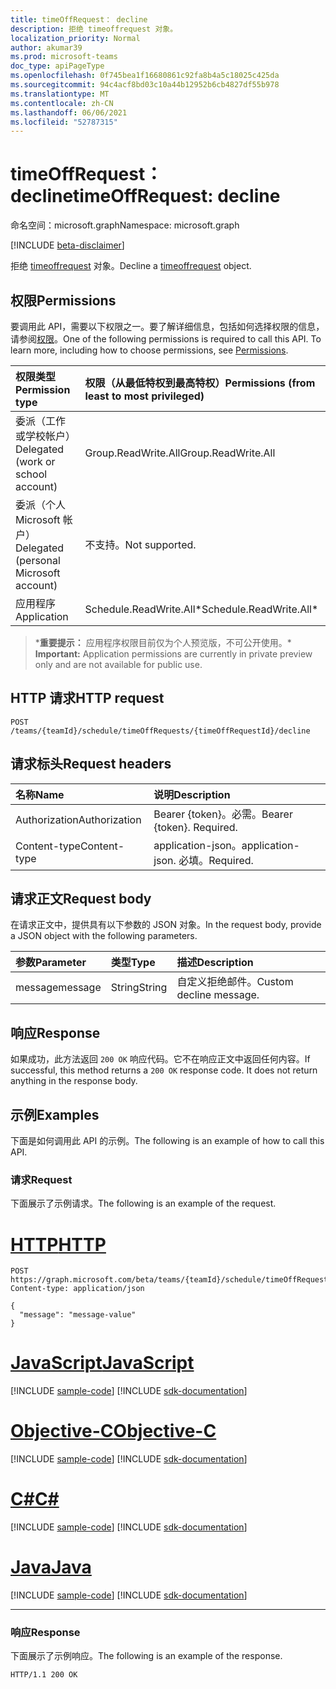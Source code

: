 ```yaml
---
title: timeOffRequest： decline
description: 拒绝 timeoffrequest 对象。
localization_priority: Normal
author: akumar39
ms.prod: microsoft-teams
doc_type: apiPageType
ms.openlocfilehash: 0f745bea1f16680861c92fa8b4a5c18025c425da
ms.sourcegitcommit: 94c4acf8bd03c10a44b12952b6cb4827df55b978
ms.translationtype: MT
ms.contentlocale: zh-CN
ms.lasthandoff: 06/06/2021
ms.locfileid: "52787315"
---
```

# <a name="timeoffrequest-decline"></a><span data-ttu-id="73d40-103">timeOffRequest： decline</span><span class="sxs-lookup"><span data-stu-id="73d40-103">timeOffRequest: decline</span></span>

<span data-ttu-id="73d40-104">命名空间：microsoft.graph</span><span class="sxs-lookup"><span data-stu-id="73d40-104">Namespace: microsoft.graph</span></span>

[!INCLUDE [beta-disclaimer](../../includes/beta-disclaimer.md)]

<span data-ttu-id="73d40-105">拒绝 [timeoffrequest](../resources/timeoffrequest.md) 对象。</span><span class="sxs-lookup"><span data-stu-id="73d40-105">Decline a [timeoffrequest](../resources/timeoffrequest.md) object.</span></span>

## <a name="permissions"></a><span data-ttu-id="73d40-106">权限</span><span class="sxs-lookup"><span data-stu-id="73d40-106">Permissions</span></span>

<span data-ttu-id="73d40-p101">要调用此 API，需要以下权限之一。要了解详细信息，包括如何选择权限的信息，请参阅[权限](/graph/permissions-reference)。</span><span class="sxs-lookup"><span data-stu-id="73d40-p101">One of the following permissions is required to call this API. To learn more, including how to choose permissions, see [Permissions](/graph/permissions-reference).</span></span>

| <span data-ttu-id="73d40-109">权限类型</span><span class="sxs-lookup"><span data-stu-id="73d40-109">Permission type</span></span>                        | <span data-ttu-id="73d40-110">权限（从最低特权到最高特权）</span><span class="sxs-lookup"><span data-stu-id="73d40-110">Permissions (from least to most privileged)</span></span> |
|:---------------------------------------|:--------------------------------------------|
| <span data-ttu-id="73d40-111">委派（工作或学校帐户）</span><span class="sxs-lookup"><span data-stu-id="73d40-111">Delegated (work or school account)</span></span>     | <span data-ttu-id="73d40-112">Group.ReadWrite.All</span><span class="sxs-lookup"><span data-stu-id="73d40-112">Group.ReadWrite.All</span></span> |
| <span data-ttu-id="73d40-113">委派（个人 Microsoft 帐户）</span><span class="sxs-lookup"><span data-stu-id="73d40-113">Delegated (personal Microsoft account)</span></span> | <span data-ttu-id="73d40-114">不支持。</span><span class="sxs-lookup"><span data-stu-id="73d40-114">Not supported.</span></span> |
|<span data-ttu-id="73d40-115">应用程序</span><span class="sxs-lookup"><span data-stu-id="73d40-115">Application</span></span> | <span data-ttu-id="73d40-116">Schedule.ReadWrite.All\*</span><span class="sxs-lookup"><span data-stu-id="73d40-116">Schedule.ReadWrite.All\*</span></span>  |

><span data-ttu-id="73d40-117">\***重要提示：** 应用程序权限目前仅为个人预览版，不可公开使用。</span><span class="sxs-lookup"><span data-stu-id="73d40-117">\* **Important:** Application permissions are currently in private preview only and are not available for public use.</span></span>

## <a name="http-request"></a><span data-ttu-id="73d40-118">HTTP 请求</span><span class="sxs-lookup"><span data-stu-id="73d40-118">HTTP request</span></span>

<!-- { "blockType": "ignored" } -->

```http
POST /teams/{teamId}/schedule/timeOffRequests/{timeOffRequestId}/decline
```

## <a name="request-headers"></a><span data-ttu-id="73d40-119">请求标头</span><span class="sxs-lookup"><span data-stu-id="73d40-119">Request headers</span></span>

| <span data-ttu-id="73d40-120">名称</span><span class="sxs-lookup"><span data-stu-id="73d40-120">Name</span></span>          | <span data-ttu-id="73d40-121">说明</span><span class="sxs-lookup"><span data-stu-id="73d40-121">Description</span></span>   |
|:--------------|:--------------|
| <span data-ttu-id="73d40-122">Authorization</span><span class="sxs-lookup"><span data-stu-id="73d40-122">Authorization</span></span> | <span data-ttu-id="73d40-p102">Bearer {token}。必需。</span><span class="sxs-lookup"><span data-stu-id="73d40-p102">Bearer {token}. Required.</span></span> |
| <span data-ttu-id="73d40-125">Content-type</span><span class="sxs-lookup"><span data-stu-id="73d40-125">Content-type</span></span> | <span data-ttu-id="73d40-126">application-json。</span><span class="sxs-lookup"><span data-stu-id="73d40-126">application-json.</span></span> <span data-ttu-id="73d40-127">必填。</span><span class="sxs-lookup"><span data-stu-id="73d40-127">Required.</span></span>|

## <a name="request-body"></a><span data-ttu-id="73d40-128">请求正文</span><span class="sxs-lookup"><span data-stu-id="73d40-128">Request body</span></span>

<span data-ttu-id="73d40-129">在请求正文中，提供具有以下参数的 JSON 对象。</span><span class="sxs-lookup"><span data-stu-id="73d40-129">In the request body, provide a JSON object with the following parameters.</span></span>

| <span data-ttu-id="73d40-130">参数</span><span class="sxs-lookup"><span data-stu-id="73d40-130">Parameter</span></span>    | <span data-ttu-id="73d40-131">类型</span><span class="sxs-lookup"><span data-stu-id="73d40-131">Type</span></span>        | <span data-ttu-id="73d40-132">描述</span><span class="sxs-lookup"><span data-stu-id="73d40-132">Description</span></span> |
|:-------------|:------------|:------------|
|<span data-ttu-id="73d40-133">message</span><span class="sxs-lookup"><span data-stu-id="73d40-133">message</span></span>|<span data-ttu-id="73d40-134">String</span><span class="sxs-lookup"><span data-stu-id="73d40-134">String</span></span>|<span data-ttu-id="73d40-135">自定义拒绝邮件。</span><span class="sxs-lookup"><span data-stu-id="73d40-135">Custom decline message.</span></span>|

## <a name="response"></a><span data-ttu-id="73d40-136">响应</span><span class="sxs-lookup"><span data-stu-id="73d40-136">Response</span></span>

<span data-ttu-id="73d40-p104">如果成功，此方法返回 `200 OK` 响应代码。它不在响应正文中返回任何内容。</span><span class="sxs-lookup"><span data-stu-id="73d40-p104">If successful, this method returns a `200 OK` response code. It does not return anything in the response body.</span></span>

## <a name="examples"></a><span data-ttu-id="73d40-139">示例</span><span class="sxs-lookup"><span data-stu-id="73d40-139">Examples</span></span>

<span data-ttu-id="73d40-140">下面是如何调用此 API 的示例。</span><span class="sxs-lookup"><span data-stu-id="73d40-140">The following is an example of how to call this API.</span></span>

### <a name="request"></a><span data-ttu-id="73d40-141">请求</span><span class="sxs-lookup"><span data-stu-id="73d40-141">Request</span></span>

<span data-ttu-id="73d40-142">下面展示了示例请求。</span><span class="sxs-lookup"><span data-stu-id="73d40-142">The following is an example of the request.</span></span>

# <a name="http"></a>[<span data-ttu-id="73d40-143">HTTP</span><span class="sxs-lookup"><span data-stu-id="73d40-143">HTTP</span></span>](#tab/http)
<!-- {
  "blockType": "request",
  "name": "timeoffrequest_decline"
}-->

```http
POST https://graph.microsoft.com/beta/teams/{teamId}/schedule/timeOffRequests/{timeOffRequestId}/decline
Content-type: application/json

{
  "message": "message-value"
}
```
# <a name="javascript"></a>[<span data-ttu-id="73d40-144">JavaScript</span><span class="sxs-lookup"><span data-stu-id="73d40-144">JavaScript</span></span>](#tab/javascript)
[!INCLUDE [sample-code](../includes/snippets/javascript/timeoffrequest-decline-javascript-snippets.md)]
[!INCLUDE [sdk-documentation](../includes/snippets/snippets-sdk-documentation-link.md)]

# <a name="objective-c"></a>[<span data-ttu-id="73d40-145">Objective-C</span><span class="sxs-lookup"><span data-stu-id="73d40-145">Objective-C</span></span>](#tab/objc)
[!INCLUDE [sample-code](../includes/snippets/objc/timeoffrequest-decline-objc-snippets.md)]
[!INCLUDE [sdk-documentation](../includes/snippets/snippets-sdk-documentation-link.md)]

# <a name="c"></a>[<span data-ttu-id="73d40-146">C#</span><span class="sxs-lookup"><span data-stu-id="73d40-146">C#</span></span>](#tab/csharp)
[!INCLUDE [sample-code](../includes/snippets/csharp/timeoffrequest-decline-csharp-snippets.md)]
[!INCLUDE [sdk-documentation](../includes/snippets/snippets-sdk-documentation-link.md)]

# <a name="java"></a>[<span data-ttu-id="73d40-147">Java</span><span class="sxs-lookup"><span data-stu-id="73d40-147">Java</span></span>](#tab/java)
[!INCLUDE [sample-code](../includes/snippets/java/timeoffrequest-decline-java-snippets.md)]
[!INCLUDE [sdk-documentation](../includes/snippets/snippets-sdk-documentation-link.md)]

---


### <a name="response"></a><span data-ttu-id="73d40-148">响应</span><span class="sxs-lookup"><span data-stu-id="73d40-148">Response</span></span>

<span data-ttu-id="73d40-149">下面展示了示例响应。</span><span class="sxs-lookup"><span data-stu-id="73d40-149">The following is an example of the response.</span></span>
<!-- {
  "blockType": "response"
} -->

```http
HTTP/1.1 200 OK
```

<!-- uuid: 16cd6b66-4b1a-43a1-adaf-3a886856ed98
2019-02-04 14:57:30 UTC -->
<!-- {
  "type": "#page.annotation",
  "description": "timeOffRequest: decline",
  "keywords": "",
  "section": "documentation",
  "tocPath": ""
}-->


